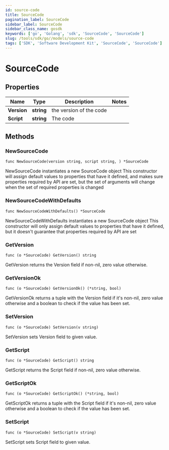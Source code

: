 ```yaml
---
id: source-code
title: SourceCode
pagination_label: SourceCode
sidebar_label: SourceCode
sidebar_class_name: gosdk
keywords: ['go', 'Golang', 'sdk', 'SourceCode', 'SourceCode'] 
slug: /tools/sdk/go//models/source-code
tags: ['SDK', 'Software Development Kit', 'SourceCode', 'SourceCode']
---
```


# SourceCode

## Properties

Name | Type | Description | Notes
------------ | ------------- | ------------- | -------------
**Version** | **string** | the version of the code | 
**Script** | **string** | The code | 

## Methods

### NewSourceCode

`func NewSourceCode(version string, script string, ) *SourceCode`

NewSourceCode instantiates a new SourceCode object
This constructor will assign default values to properties that have it defined,
and makes sure properties required by API are set, but the set of arguments
will change when the set of required properties is changed

### NewSourceCodeWithDefaults

`func NewSourceCodeWithDefaults() *SourceCode`

NewSourceCodeWithDefaults instantiates a new SourceCode object
This constructor will only assign default values to properties that have it defined,
but it doesn't guarantee that properties required by API are set

### GetVersion

`func (o *SourceCode) GetVersion() string`

GetVersion returns the Version field if non-nil, zero value otherwise.

### GetVersionOk

`func (o *SourceCode) GetVersionOk() (*string, bool)`

GetVersionOk returns a tuple with the Version field if it's non-nil, zero value otherwise
and a boolean to check if the value has been set.

### SetVersion

`func (o *SourceCode) SetVersion(v string)`

SetVersion sets Version field to given value.


### GetScript

`func (o *SourceCode) GetScript() string`

GetScript returns the Script field if non-nil, zero value otherwise.

### GetScriptOk

`func (o *SourceCode) GetScriptOk() (*string, bool)`

GetScriptOk returns a tuple with the Script field if it's non-nil, zero value otherwise
and a boolean to check if the value has been set.

### SetScript

`func (o *SourceCode) SetScript(v string)`

SetScript sets Script field to given value.



